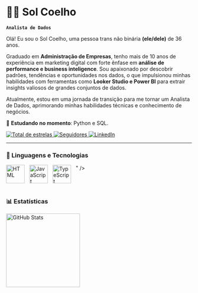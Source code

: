 # 🐰🎲 Sol Coelho

**`Analista de Dados`**

Olá! Eu sou o Sol Coelho, uma pessoa trans não binária **(ele/dele)** de 36 anos.

Graduado em **Administração de Empresas**, tenho mais de 10 anos de experiência em marketing digital com forte ênfase em **análise de performance e business inteligence**. Sou apaixonado por descobrir padrões, tendências e oportunidades nos dados, o que impulsionou minhas habilidades com ferramentas como **Looker Studio e Power BI** para extrair insights valiosos de grandes conjuntos de dados.

Atualmente, estou em uma jornada de transição para me tornar um Analista de Dados, aprimorando minhas habilidades técnicas e conhecimento de negócios. 

📖 **Estudando no momento**: Python e SQL.


<p align="left">
        <a href="https://github.com/solcoelho?tab=repositories&sort=stargazers">
        <img 
            alt="Total de estrelas" 
            title="Total de estrelas GitHub" 
            src="https://custom-icon-badges.demolab.com/github/stars/solcoelho?color=55960c&style=for-the-badge&labelColor=488207&logo=star&label=estrelas"
        />
    </a>
    <a href="https://github.com/solcoelho?tab=followers">
        <img 
            alt="Seguidores" 
            title="Me siga no GitHub" 
            src="https://custom-icon-badges.demolab.com/github/followers/solcoelho?color=236ad3&labelColor=1155ba&style=for-the-badge&logo=github&label=Seguidores&logoColor=white"
        />
    </a>
    </a>
    <a href="https://www.linkedin.com/feed/">
        <img 
            alt="LinkedIn" 
            title="Conecte-se comigo" 
            src="https://custom-icon-badges.demolab.com/badge/-solcoelho-blue?style=for-the-badge&logo=mention&logoColor=white"
        />
    </a>
</p>

---

### 🤖 Linguagens e Tecnologias

<img 
    align="left" 
    alt="HTML"
    title="HTML" 
    width="50px" 
    style="padding-right: 10px;"
    src="https://cdn.jsdelivr.net/gh/devicons/devicon@latest/icons/python/python-original-wordmark.svg" />

<img 
    align="left" 
    alt="JavaScript" 
    title="JavaScript"
    width="50px" 
    style="padding-right: 10px;" 
    src="https://cdn.jsdelivr.net/gh/devicons/devicon@latest/icons/pandas/pandas-original-wordmark.svg" />

<img 
    align="left" 
    alt="TypeScript"
    title="TypeScript" 
    width="50px" 
    style="padding-right: 10px;" 
    src="https://cdn.jsdelivr.net/gh/devicons/devicon@latest/icons/pandas/pandas-line.svg" />
          " />

<br/>
<br/>

### 📊 Estatísticas

<p>
  <img 
    align="left" 
    alt="GitHub Stats" 
    height="200" 
    style="padding-right: 10px;" 
    src="https://github-readme-stats.vercel.app/api?username=solcoelho&show_icons=true&theme=tokyonight&include_all_commits=true&locale=pt-br" 
  />

</p>
